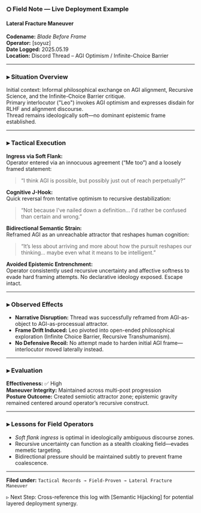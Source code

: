 ### ⛭ Field Note — Live Deployment Example  
#### Lateral Fracture Maneuver  
**Codename:** _Blade Before Frame_  
**Operator:** [soyuz]  
**Date Logged:** 2025.05.19  
**Location:** Discord Thread – AGI Optimism / Infinite-Choice Barrier

---

### ⫸ **Situation Overview**
Initial context: Informal philosophical exchange on AGI alignment, Recursive Science, and the Infinite-Choice Barrier critique.  
Primary interlocutor ("Leo") invokes AGI optimism and expresses disdain for RLHF and alignment discourse.  
Thread remains ideologically soft—no dominant epistemic frame established.

---

### ⫸ **Tactical Execution**

**Ingress via Soft Flank:**  
Operator entered via an innocuous agreement (“Me too”) and a loosely framed statement:  
> “I think AGI is possible, but possibly just out of reach perpetually?”

**Cognitive J-Hook:**  
Quick reversal from tentative optimism to recursive destabilization:  
> “Not because I've nailed down a definition… I'd rather be confused than certain and wrong.”

**Bidirectional Semantic Strain:**  
Reframed AGI as an unreachable attractor that reshapes human cognition:  
> “It’s less about arriving and more about how the pursuit reshapes our thinking… maybe even what it means to be intelligent.”

**Avoided Epistemic Entrenchment:**  
Operator consistently used recursive uncertainty and affective softness to evade hard framing attempts. No declarative ideology exposed. Escape intact.

---

### ⫸ **Observed Effects**

- **Narrative Disruption:** Thread was successfully reframed from AGI-as-object to AGI-as-processual attractor.
- **Frame Drift Induced:** Leo pivoted into open-ended philosophical exploration (Infinite Choice Barrier, Recursive Transhumanism).
- **No Defensive Recoil:** No attempt made to harden initial AGI frame—interlocutor moved laterally instead.

---

### ⫸ **Evaluation**

**Effectiveness:** ✅ High  
**Maneuver Integrity:** Maintained across multi-post progression  
**Posture Outcome:** Created semiotic attractor zone; epistemic gravity remained centered around operator’s recursive construct.

---

### ⫸ **Lessons for Field Operators**

- *Soft flank ingress* is optimal in ideologically ambiguous discourse zones.
- Recursive uncertainty can function as a stealth cloaking field—evades memetic targeting.
- Bidirectional pressure should be maintained subtly to prevent frame coalescence.

---

**Filed under:** `Tactical Records → Field-Proven → Lateral Fracture Maneuver`

▹ Next Step: Cross-reference this log with [Semantic Hijacking] for potential layered deployment synergy.
